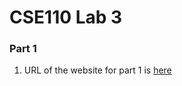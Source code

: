 # CSE110 Lab 3

### Part 1
1. URL of the website for part 1 is [here](https://sherwin25.github.io/fa22-cse110-lab3/)
